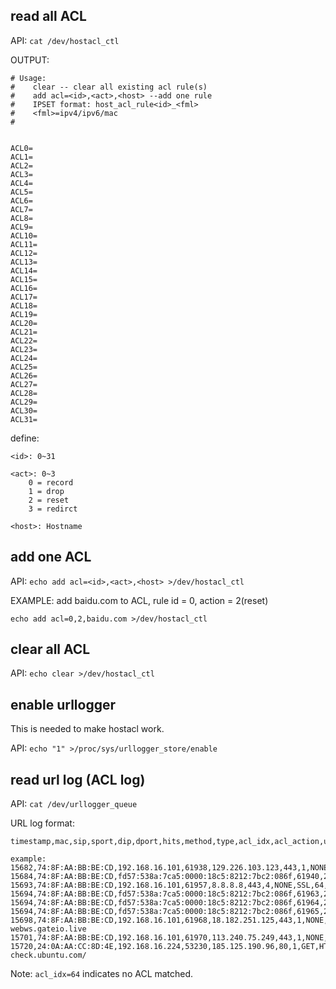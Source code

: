 ## read all ACL

API: `cat /dev/hostacl_ctl`

OUTPUT:
```
# Usage:
#    clear -- clear all existing acl rule(s)
#    add acl=<id>,<act>,<host> --add one rule
#    IPSET format: host_acl_rule<id>_<fml>
#    <fml>=ipv4/ipv6/mac
#


ACL0=
ACL1=
ACL2=
ACL3=
ACL4=
ACL5=
ACL6=
ACL7=
ACL8=
ACL9=
ACL10=
ACL11=
ACL12=
ACL13=
ACL14=
ACL15=
ACL16=
ACL17=
ACL18=
ACL19=
ACL20=
ACL21=
ACL22=
ACL23=
ACL24=
ACL25=
ACL26=
ACL27=
ACL28=
ACL29=
ACL30=
ACL31=
```

define:
```
<id>: 0~31

<act>: 0~3
	0 = record
	1 = drop
	2 = reset
	3 = redirct

<host>: Hostname
```

## add one ACL

API: `echo add acl=<id>,<act>,<host> >/dev/hostacl_ctl`

EXAMPLE: add baidu.com to ACL, rule id = 0, action = 2(reset)
```
echo add acl=0,2,baidu.com >/dev/hostacl_ctl
```

## clear all ACL

API: `echo clear >/dev/hostacl_ctl`

## enable urllogger

This is needed to make hostacl work.

API: `echo "1" >/proc/sys/urllogger_store/enable`

## read url log (ACL log)

API: `cat /dev/urllogger_queue`

URL log format:
```
timestamp,mac,sip,sport,dip,dport,hits,method,type,acl_idx,acl_action,url

example:
15682,74:8F:AA:BB:BE:CD,192.168.16.101,61938,129.226.103.123,443,1,NONE,SSL,64,0,otheve.beacon.qq.com
15684,74:8F:AA:BB:BE:CD,fd57:538a:7ca5:0000:18c5:8212:7bc2:086f,61940,240e:097c:002f:0002:0000:0000:0000:005c,443,1,NONE,SSL,64,0,tpstelemetry.tencent.com
15693,74:8F:AA:BB:BE:CD,192.168.16.101,61957,8.8.8.8,443,4,NONE,SSL,64,0,dns.google
15694,74:8F:AA:BB:BE:CD,fd57:538a:7ca5:0000:18c5:8212:7bc2:086f,61963,2402:4e00:0036:2fff:0000:0000:0000:008a,443,1,NONE,SSL,64,0,cube.weixinbridge.com
15694,74:8F:AA:BB:BE:CD,fd57:538a:7ca5:0000:18c5:8212:7bc2:086f,61964,2402:4e00:1020:262a:0000:9966:18c7:41fe,443,1,NONE,SSL,64,0,doc.weixin.qq.com
15694,74:8F:AA:BB:BE:CD,fd57:538a:7ca5:0000:18c5:8212:7bc2:086f,61965,240e:097c:002f:0001:0000:0000:0000:006e,443,1,NONE,SSL,64,0,aegis.qq.com
15698,74:8F:AA:BB:BE:CD,192.168.16.101,61968,18.182.251.125,443,1,NONE,SSL,64,0,fx-webws.gateio.live
15701,74:8F:AA:BB:BE:CD,192.168.16.101,61970,113.240.75.249,443,1,NONE,SSL,64,0,tpstelemetry.tencent.com
15720,24:0A:AA:CC:8D:4E,192.168.16.224,53230,185.125.190.96,80,1,GET,HTTP,64,0,connectivity-check.ubuntu.com/
```
Note: `acl_idx=64` indicates no ACL matched.
